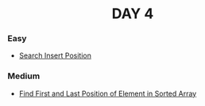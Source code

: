<h1 align="center"> 
DAY 4
</h1>

### Easy

- [Search Insert Position](https://github.com/asthakri50/100_DAYS_OF_CODE/blob/main/Day4/1.java)

### Medium

- [Find First and Last Position of Element in Sorted Array](https://github.com/asthakri50/100_DAYS_OF_CODE/blob/main/Day4/2.java)
